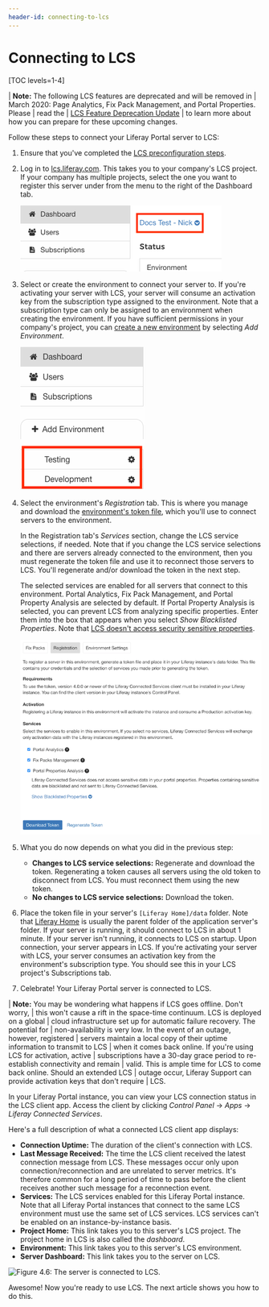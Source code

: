 ```yaml
---
header-id: connecting-to-lcs
---
```


# Connecting to LCS

[TOC levels=1-4]

| **Note:** The following LCS features are deprecated and will be removed in
| March 2020: Page Analytics, Fix Pack Management, and Portal Properties. Please
| read the 
| [LCS Feature Deprecation Update](https://help.liferay.com/hc/en-us/articles/360037317691-Liferay-Connected-Services-Feature-Deprecation-Update-March-2020)
| to learn more about how you can prepare for these upcoming changes. 

Follow these steps to connect your Liferay Portal server to LCS: 

1.  Ensure that you've completed the 
    [LCS preconfiguration steps](/docs/6-2/deploy/-/knowledge_base/d/lcs-preconfiguration). 

2.  Log in to 
    [lcs.liferay.com](https://lcs.liferay.com). 
    This takes you to your company's LCS project. If your company has multiple 
    projects, select the one you want to register this server under from the 
    menu to the right of the Dashboard tab.  

    ![Figure 4.4: Select your LCS project from the menu highlighted by the red box in this screenshot.](../../images/lcs-select-project.png)

3.  Select or create the environment to connect your server to. If you're 
    activating your server with LCS, your server will consume an activation key 
    from the subscription type assigned to the environment. Note that a 
    subscription type can only be assigned to an environment when creating the 
    environment. If you have sufficient permissions in your company's project, 
    you can 
    [create a new environment](/docs/6-2/deploy/-/knowledge_base/d/using-lcs#creating-an-environment) 
    by selecting *Add Environment*. 

    ![Figure 4.5: To connect to LCS, you must register your Liferay Portal server in an LCS environment. The red box in this screenshot highlights environments.](../../images/lcs-registration-select-environment.png)

4.  Select the environment's *Registration* tab. This is where you manage and 
    download the 
    [environment's token file](/docs/6-2/deploy/-/knowledge_base/d/using-lcs#using-environment-tokens), 
    which you'll use to connect servers to the environment. 

    In the Registration tab's *Services* section, change the LCS service 
    selections, if needed. Note that if you change the LCS service selections 
    and there are servers already connected to the environment, then you must 
    regenerate the token file and use it to reconnect those servers to LCS. 
    You'll regenerate and/or download the token in the next step. 

    The selected services are enabled for all servers that connect to this 
    environment. Portal Analytics, Fix Pack Management, and Portal Property 
    Analysis are selected by default. If Portal Property Analysis is selected, 
    you can prevent LCS from analyzing specific properties. Enter them into the 
    box that appears when you select *Show Blacklisted Properties*. Note that 
    [LCS doesn't access security sensitive properties](/docs/6-2/deploy/-/knowledge_base/d/using-lcs#what-lcs-stores-about-your-liferay-servers). 

    ![Figure 1: An environment's Registration tab lets you manage the token file used to connect your server to the environment.](../../images/lcs-registration.png)

5.  What you do now depends on what you did in the previous step: 

    -   **Changes to LCS service selections:** Regenerate and download the 
        token. Regenerating a token causes all servers using the old token to 
        disconnect from LCS. You must reconnect them using the new token. 
    -   **No changes to LCS service selections:** Download the token. 

6.  Place the token file in your server's `[Liferay Home]/data` folder. Note 
    that 
    [Liferay Home](/docs/6-2/deploy/-/knowledge_base/d/liferay-home) 
    is usually the parent folder of the application server's folder. If your 
    server is running, it should connect to LCS in about 1 minute. If your 
    server isn't running, it connects to LCS on startup. Upon connection, your 
    server appears in LCS. If you're activating your server with LCS, your 
    server consumes an activation key from the environment's subscription type. 
    You should see this in your LCS project's Subscriptions tab. 

7.  Celebrate! Your Liferay Portal server is connected to LCS. 

| **Note:** You may be wondering what happens if LCS goes offline. Don't worry,
| this won't cause a rift in the space-time continuum. LCS is deployed on a global
| cloud infrastructure set up for automatic failure recovery. The potential for
| non-availability is very low. In the event of an outage, however, registered
| servers maintain a local copy of their uptime information to transmit to LCS
| when it comes back online. If you're using LCS for activation, active
| subscriptions have a 30-day grace period to re-establish connectivity and remain
| valid. This is ample time for LCS to come back online. Should an extended LCS
| outage occur, Liferay Support can provide activation keys that don't require
| LCS.

In your Liferay Portal instance, you can view your LCS connection status in the 
LCS client app. Access the client by clicking *Control Panel* &rarr; *Apps* 
&rarr; *Liferay Connected Services*. 

Here's a full description of what a connected LCS client app displays: 

- **Connection Uptime:** The duration of the client's connection with LCS.
- **Last Message Received:** The time the LCS client received the latest 
  connection message from LCS. These messages occur only upon 
  connection/reconnection and are unrelated to server metrics. It's therefore 
  common for a long period of time to pass before the client receives another 
  such message for a reconnection event. 
- **Services:** The LCS services enabled for this Liferay Portal instance. Note 
  that all Liferay Portal instances that connect to the same LCS environment 
  must use the same set of LCS services. LCS services can't be enabled on an 
  instance-by-instance basis. 
- **Project Home:** This link takes you to this server's LCS project. The 
  project home in LCS is also called the *dashboard*. 
- **Environment:** This link takes you to this server's LCS environment. 
- **Server Dashboard:** This link takes you to the server on LCS. 

![Figure 4.6: The server is connected to LCS.](../../images/lcs-server-connected.png)

Awesome! Now you're ready to use LCS. The next article shows you how to do this. 

